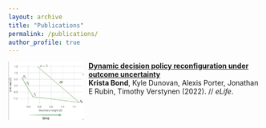 ```yaml
---
layout: archive
title: "Publications"
permalink: /publications/
author_profile: true
---
```


<img align="left" src="/images/drift_bound_dynamic_.png" width="150" style="margin-right:10px"/> <b>[Dynamic decision policy reconfiguration under outcome uncertainty](https://elifesciences.org/articles/65540)</b> <br>
<b>Krista Bond</b>, Kyle Dunovan, Alexis Porter, Jonathan E Rubin, Timothy Verstynen (2022). //
<i>eLife</i>.

<br style="clear:both" />
<br>
